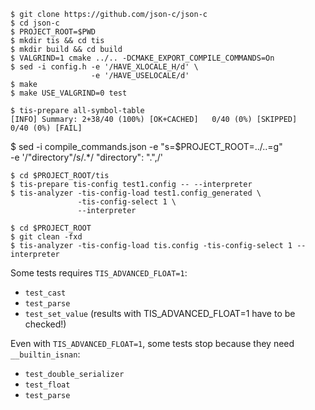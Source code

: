 ```
$ git clone https://github.com/json-c/json-c
$ cd json-c
$ PROJECT_ROOT=$PWD
$ mkdir tis && cd tis
$ mkdir build && cd build
$ VALGRIND=1 cmake ../.. -DCMAKE_EXPORT_COMPILE_COMMANDS=On
$ sed -i config.h -e '/HAVE_XLOCALE_H/d' \
                  -e '/HAVE_USELOCALE/d'
$ make
$ make USE_VALGRIND=0 test
```

```
$ tis-prepare all-symbol-table
[INFO] Summary: 2+38/40 (100%) [OK+CACHED]   0/40 (0%) [SKIPPED]   0/40 (0%) [FAIL]
```

$ sed -i compile_commands.json -e "s=$PROJECT_ROOT=../..=g" \
                               -e '/"directory"/s/.*/  "directory": ".",/'

```
$ cd $PROJECT_ROOT/tis
$ tis-prepare tis-config test1.config -- --interpreter
$ tis-analyzer -tis-config-load test1.config_generated \
               -tis-config-select 1 \
               --interpreter
```

```
$ cd $PROJECT_ROOT
$ git clean -fxd
$ tis-analyzer -tis-config-load tis.config -tis-config-select 1 --interpreter
```

Some tests requires `TIS_ADVANCED_FLOAT=1`:
- `test_cast`
- `test_parse`
- `test_set_value` (results with TIS_ADVANCED_FLOAT=1 have to be checked!)

Even with `TIS_ADVANCED_FLOAT=1`, some tests stop because they need
`__builtin_isnan`:
- `test_double_serializer`
- `test_float`
- `test_parse`
